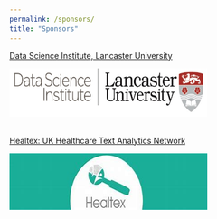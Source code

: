 ```yaml
---
permalink: /sponsors/
title: "Sponsors"
---
```


<html>
<body>

<p><a href="https://www.lancaster.ac.uk/dsi/">Data Science Institute, Lancaster University</a></p>
<img src="../assets/images/DSI%20Logo%20small%20(1)%5B22%5D.jpg" style="width:350px;height:85px;">

<br>
<br>

<p><a href="http://healtex.org/">Healtex: UK Healthcare Text Analytics Network</a></p>
<img src="../assets/images/Healtex%20Logo.jpeg" style="width:350px;height:100px;">

</body>
</html>
